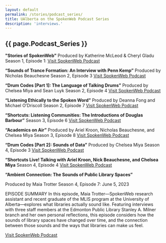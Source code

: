```yaml
---
layout: default
permalink: /stories/podcast_series/
title: UAlberta on the SpokenWeb Podcast Series
description: 'interviews.'
---
```


<h2 class='page-title'>{{ page.Podcast_Series }}</h2>



**"Stories of SpokenWeb"** 
Produced by Katherine McLeod & Cheryl Gladu
Season 1, Episode 1: 
[Visit SpokenWeb Podcast](https://spokenweb.ca/podcast/episodes/stories-of-spokenweb/)

**“Sounds of Trance Formation: An Interview with Penn Kemp”**
Produced by Nicholas Beauchesne
Season 2, Episode 3
[Visit SpokenWeb Podcast](https://spokenweb.ca/podcast/episodes/sounds-of-trance-formation-an-interview-with-penn-kemp/)

**“Drum Codes [Part 1]: The Language of Talking Drums”**
Produced by Chelsea Miya and Sean Luyk
Season 2, Episode 4
[Visit SpokenWeb Podcast](https://spokenweb.ca/podcast/episodes/drum-codes-pt-1-the-language-of-talking-drums/)

**“Listening Ethically to the Spoken Word”**
Produced by Deanna Fong and Michael O’Driscoll
Season 2, Episode 7
[Visit SpokenWeb Podcast](https://spokenweb.ca/podcast/episodes/listening-ethically-to-the-spoken-word/)

**“Shortcuts: Listening Communities: The Introductions of Douglas Barbour”**
Season 3, Episode 6
[Visit SpokenWeb Podcast](https://spokenweb.ca/podcast/episodes/listening-communities-the-introductions-of-douglas-barbour/)

**“Academics on Air”**
Produced by Ariel Kroon, Nicholas Beauchesne, and Chelsea Miya
Season 3, Episode 8
[Visit SpokenWeb Podcast](https://spokenweb.ca/podcast/episodes/academics-on-air/)

**“Drum Codes [Part 2]: Sounds of Data”**
Produced by Chelsea Miya
Season 4, Episode 3
[Visit SpokenWeb Podcast](https://spokenweb.ca/podcast/episodes/drum-codes-part-2-sounds-of-data/)

**“Shortcuts Live! Talking with Ariel Kroon, Nick Beauchesne, and Chelsea Miya**
Season 4, Episode 4
[Visit SpokenWeb Podcast](https://spokenweb.ca/podcast/episodes/shortcuts-live-talking-with-ariel-kroon-nick-beauchesne-and-chelsea-miya/)

**“Ambient Connection: The Sounds of Public Library Spaces”**

Produced by Maia Trotter
Season 4, Episode 7: June 5, 2023

EPISODE SUMMARY
In this episode, Maia Trotter—SpokenWeb research assistant and recent graduate of the MLIS program at the University of Alberta—explores what libraries actually sound like. Featuring interviews with three staff members at the Edmonton Public Library Stanley A. Milner branch and her own personal reflections, this episode considers how the sounds of library spaces have changed over time, and the connection between those sounds and the ways that libraries can make us feel.

[Visit SpokenWeb Podcast](https://spokenweb.ca/podcast/episodes/ambient-connection-the-sounds-of-public-library-spaces/)







